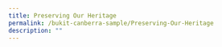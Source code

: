 ```yaml
---
title: Preserving Our Heritage
permalink: /bukit-canberra-sample/Preserving-Our-Heritage
description: ""
---
```

